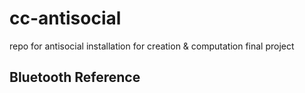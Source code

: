 # cc-antisocial
repo for antisocial installation for creation &amp; computation final project


## Bluetooth Reference

